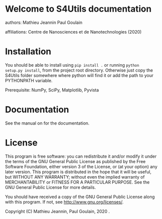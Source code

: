 Welcome to S4Utils documentation
=====================================


authors: Mathieu Jeannin 
Paul Goulain

affiliations: 
    Centre de Nanosciences et de Nanotechnologies (2020)

Installation
============

You should be able to install using `pip install .` or running `python setup.py install`, from the project root directory.
Otherwise just copy the S4Utils folder somewhere where python will find it or add the path to your PYTHONPATH variable.

Prerequisite: NumPy, SciPy, Matplotlib, Pyvista

Documentation
==============

See the manual on  for the documentation. 

License
=======

This program is free software: you can redistribute it and/or modify
it under the terms of the GNU General Public License as published by
the Free Software Foundation, either version 3 of the License, or
(at your option) any later version.
This program is distributed in the hope that it will be useful,
but WITHOUT ANY WARRANTY; without even the implied warranty of
MERCHANTABILITY or FITNESS FOR A PARTICULAR PURPOSE.  See the
GNU General Public License for more details.

You should have received a copy of the GNU General Public License
along with this program.  If not, see <http://www.gnu.org/licenses/>.
    
Copyright (C) Mathieu Jeannin, Paul Goulain, 2020 .
    
